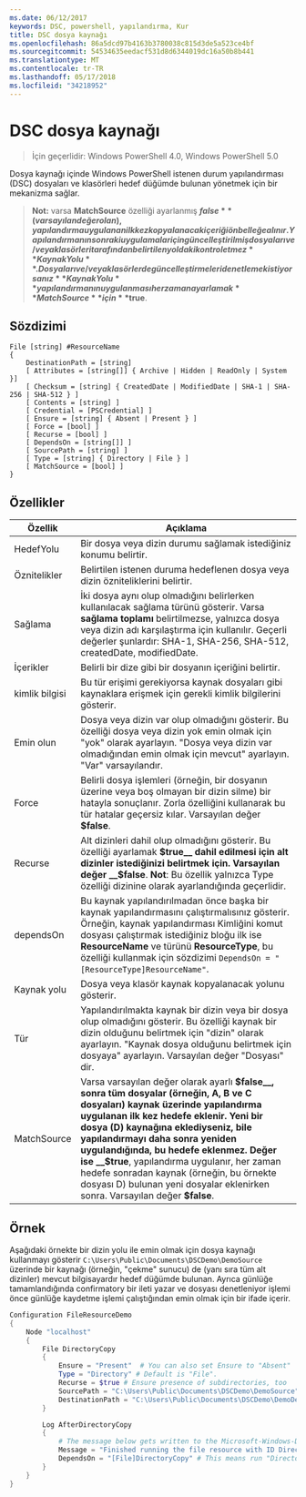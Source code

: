 ```yaml
---
ms.date: 06/12/2017
keywords: DSC, powershell, yapılandırma, Kur
title: DSC dosya kaynağı
ms.openlocfilehash: 86a5dcd97b4163b3780038c815d3de5a523ce4bf
ms.sourcegitcommit: 54534635eedacf531d8d6344019dc16a50b8b441
ms.translationtype: MT
ms.contentlocale: tr-TR
ms.lasthandoff: 05/17/2018
ms.locfileid: "34218952"
---
```

# <a name="dsc-file-resource"></a>DSC dosya kaynağı

> İçin geçerlidir: Windows PowerShell 4.0, Windows PowerShell 5.0

Dosya kaynağı içinde Windows PowerShell istenen durum yapılandırması (DSC) dosyaları ve klasörleri hedef düğümde bulunan yönetmek için bir mekanizma sağlar.

>**Not:** varsa **MatchSource** özelliği ayarlanmış **$false** (varsayılan değer olan), yapılandırma uygulanan ilk kez kopyalanacak içeriği önbelleğe alınır.
>Yapılandırmanın sonraki uygulamalar için güncelleştirilmiş dosyaları ve/veya klasörleri tarafından belirtilen yoldaki kontrol etmez **KaynakYolu**. Dosyaları ve/veya klasörlerde güncelleştirmeleri denetlemek istiyorsanız **KaynakYolu** yapılandırmanın uygulanması her zaman ayarlamak **MatchSource** için **$true**.

## <a name="syntax"></a>Sözdizimi
```
File [string] #ResourceName
{
    DestinationPath = [string]
    [ Attributes = [string[]] { Archive | Hidden | ReadOnly | System }]
    [ Checksum = [string] { CreatedDate | ModifiedDate | SHA-1 | SHA-256 | SHA-512 } ]
    [ Contents = [string] ]
    [ Credential = [PSCredential] ]
    [ Ensure = [string] { Absent | Present } ]
    [ Force = [bool] ]
    [ Recurse = [bool] ]
    [ DependsOn = [string[]] ]
    [ SourcePath = [string] ]
    [ Type = [string] { Directory | File } ]
    [ MatchSource = [bool] ]
}
```

## <a name="properties"></a>Özellikler

|  Özellik  |  Açıklama   |
|---|---|
| HedefYolu| Bir dosya veya dizin durumu sağlamak istediğiniz konumu belirtir.|
| Öznitelikler| Belirtilen istenen duruma hedeflenen dosya veya dizin özniteliklerini belirtir.|
| Sağlama| İki dosya aynı olup olmadığını belirlerken kullanılacak sağlama türünü gösterir. Varsa __sağlama toplamı__ belirtilmezse, yalnızca dosya veya dizin adı karşılaştırma için kullanılır. Geçerli değerler şunlardır: SHA-1, SHA-256, SHA-512, createdDate, modifiedDate.|
| İçerikler| Belirli bir dize gibi bir dosyanın içeriğini belirtir.|
| kimlik bilgisi| Bu tür erişimi gerekiyorsa kaynak dosyaları gibi kaynaklara erişmek için gerekli kimlik bilgilerini gösterir.|
| Emin olun| Dosya veya dizin var olup olmadığını gösterir. Bu özelliği dosya veya dizin yok emin olmak için "yok" olarak ayarlayın. "Dosya veya dizin var olmadığından emin olmak için mevcut" ayarlayın. "Var" varsayılandır.|
| Force| Belirli dosya işlemleri (örneğin, bir dosyanın üzerine veya boş olmayan bir dizin silme) bir hatayla sonuçlanır. Zorla özelliğini kullanarak bu tür hatalar geçersiz kılar. Varsayılan değer __$false__.|
| Recurse| Alt dizinleri dahil olup olmadığını gösterir. Bu özelliği ayarlamak __$true__ dahil edilmesi için alt dizinler istediğinizi belirtmek için. Varsayılan değer __$false__. **Not**: Bu özellik yalnızca Type özelliği dizinine olarak ayarlandığında geçerlidir.|
| dependsOn | Bu kaynak yapılandırılmadan önce başka bir kaynak yapılandırmasını çalıştırmalısınız gösterir. Örneğin, kaynak yapılandırması Kimliğini komut dosyası çalıştırmak istediğiniz bloğu ilk ise __ResourceName__ ve türünü __ResourceType__, bu özelliği kullanmak için sözdizimi `DependsOn = "[ResourceType]ResourceName"`.|
| Kaynak yolu| Dosya veya klasör kaynak kopyalanacak yolunu gösterir.|
| Tür| Yapılandırılmakta kaynak bir dizin veya bir dosya olup olmadığını gösterir. Bu özelliği kaynak bir dizin olduğunu belirtmek için "dizin" olarak ayarlayın. "Kaynak dosya olduğunu belirtmek için dosyaya" ayarlayın. Varsayılan değer "Dosyası" dir.|
| MatchSource| Varsa varsayılan değer olarak ayarlı __$false__, sonra tüm dosyalar (örneğin, A, B ve C dosyaları) kaynak üzerinde yapılandırma uygulanan ilk kez hedefe eklenir. Yeni bir dosya (D) kaynağına eklediyseniz, bile yapılandırmayı daha sonra yeniden uygulandığında, bu hedefe eklenmez. Değer ise __$true__, yapılandırma uygulanır, her zaman hedefe sonradan kaynak (örneğin, bu örnekte dosyası D) bulunan yeni dosyalar eklenirken sonra. Varsayılan değer **$false**.|

## <a name="example"></a>Örnek

Aşağıdaki örnekte bir dizin yolu ile emin olmak için dosya kaynağı kullanmayı gösterir `C:\Users\Public\Documents\DSCDemo\DemoSource` üzerinde bir kaynağı (örneğin, "çekme" sunucu) de (yanı sıra tüm alt dizinler) mevcut bilgisayardır hedef düğümde bulunan. Ayrıca günlüğe tamamlandığında confirmatory bir ileti yazar ve dosyası denetleniyor işlemi önce günlüğe kaydetme işlemi çalıştığından emin olmak için bir ifade içerir.

```powershell
Configuration FileResourceDemo
{
    Node "localhost"
    {
        File DirectoryCopy
        {
            Ensure = "Present"  # You can also set Ensure to "Absent"
            Type = "Directory" # Default is "File".
            Recurse = $true # Ensure presence of subdirectories, too
            SourcePath = "C:\Users\Public\Documents\DSCDemo\DemoSource"
            DestinationPath = "C:\Users\Public\Documents\DSCDemo\DemoDestination"
        }

        Log AfterDirectoryCopy
        {
            # The message below gets written to the Microsoft-Windows-Desired State Configuration/Analytic log
            Message = "Finished running the file resource with ID DirectoryCopy"
            DependsOn = "[File]DirectoryCopy" # This means run "DirectoryCopy" first.
        }
    }
}
```